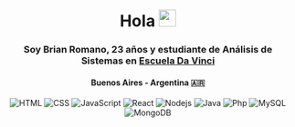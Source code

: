 <h1 align="center"> Hola <img src="https://raw.githubusercontent.com/MartinHeinz/MartinHeinz/master/wave.gif" width="30px"> </h1>
<h3 align="center"> Soy Brian Romano, 23 años y estudiante de Análisis de Sistemas en <a href="https://davinci.edu.ar/carreras/analista-de-sistemas">Escuela Da Vinci</a></h3>
<h4 align="center">Buenos Aires - Argentina 🇦🇷</h4>
<p align="center">
  <img alt="HTML" src="https://img.shields.io/badge/-HTML-E34F26?style=flat-square&logo=html5&logoColor=white" />
  <img alt="CSS" src="https://img.shields.io/badge/-CSS-1a62b1?style=flat-square&logo=css3&logoColor=white" />
  <img alt="JavaScript" src="https://img.shields.io/badge/-JavaScript-efd837?style=flat-square&logo=javascript&logoColor=white" />
  <img alt="React" src="https://img.shields.io/badge/-React-45b8d8?style=flat-square&logo=react&logoColor=white" />
  <img alt="Nodejs" src="https://img.shields.io/badge/-Nodejs-43853d?style=flat-square&logo=Node.js&logoColor=white" />
  <img alt="Java" src="https://img.shields.io/badge/-Java-ed2025?style=flat-square&logo=java&logoColor=white" />
  <img alt="Php" src="https://img.shields.io/badge/-Php-7377ad?style=flat-square&logo=php&logoColor=white" />
  <img alt="MySQL" src="https://img.shields.io/badge/-MySQL-005c86?style=flat-square&logo=mysql&logoColor=white" />
  <img alt="MongoDB" src="https://img.shields.io/badge/-MongoDB-13aa52?style=flat-square&logo=mongodb&logoColor=white" />
</p>
